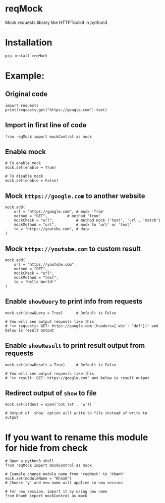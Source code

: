 # reqMock
Mock requests library like HTTPToolkit in python3

# Installation
```bash
pip install reqMock
```

# Example:
## Original code
```python3
import requests
print(requests.get("https://google.com").text)
```

## Import in first line of code
```python3
from reqMock import mockControl as mock
```

## Enable mock
```python3
# To enable mock
mock.set(enable = True)

# To disable mock
mock.set(enable = False)
```

## Mock `https://google.com` to another website
```python3
mock.add(
	url = "https://google.com",	# mock 'from'
	method = "GET",			# method 'from'
	mockCheck = "url",			# method mock ('host', 'url', 'match')
	mockMethod = "url",			# mock to 'url' or 'text'
	to = "https://youtube.com",	# data
)
```

## Mock `https://youtube.com` to custom result
```python3
mock.add(
	url = "https://youtube.com",
	method = "GET",	
	mockCheck = "url",	
	mockMethod = "text",
	to = "Hello World!"
)
```

## Enable `showQuery` to print info from requests
```python3
mock.set(showQuery = True)		# Default is False

# You will see output requests like this 
# ">> requests: GET: https://google.com (headers={'abc': 'def'})" and below is result output
```

## Enable `showResult` to print result output from requests
```python3
mock.set(showResult = True)		# Default is False

# You will see output requests like this 
# ">> result: GET: https://google.com" and below is result output
```

## Redirect output of `show` to file
```python3
mock.set(stdout = open('out.txt', 'w'))

# Output of 'show' option will write to file instead of write to output
```

# If you want to rename this module for hide from check
```python3
# Open a python3 shell
from reqMock import mockControl as mock

# Example change module name from 'reqMock' to 'Khanh'
mock.set(moduleName = "Khanh")
# Choose 'y' and new name will applied in new session

# For new session, import it by using new name
from Khanh import mockControl as mock
```
